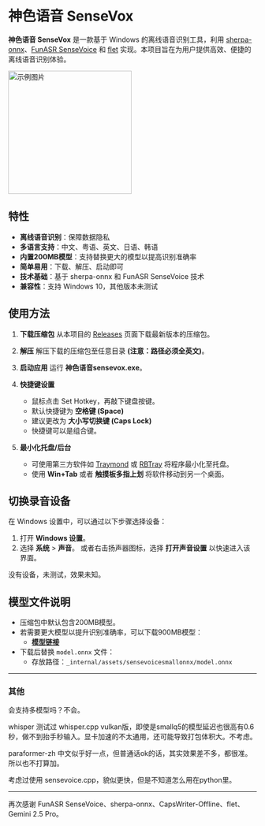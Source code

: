 # 神色语音 SenseVox

**神色语音 SenseVox** 是一款基于 Windows 的离线语音识别工具，利用 [sherpa-onnx](https://github.com/k2-fsa/sherpa-onnx)、[FunASR SenseVoice](https://github.com/FunAudioLLM/SenseVoice) 和 [flet](https://github.com/flet-dev/flet/) 实现。本项目旨在为用户提供高效、便捷的离线语音识别体验。

<img src="https://github.com/user-attachments/assets/84f46047-d144-4cc3-976b-24670f66e463" alt="示例图片" width="250"/>

## 特性

- **离线语音识别**：保障数据隐私
- **多语言支持**：中文、粤语、英文、日语、韩语
- **内置200MB模型**：支持替换更大的模型以提高识别准确率
- **简单易用**：下载、解压、启动即可
- **技术基础**：基于 sherpa-onnx 和 FunASR SenseVoice 技术
- **兼容性**：支持 Windows 10，其他版本未测试

## 使用方法

1. **下载压缩包**
   从本项目的 [Releases](https://github.com/dapanggougou/sensevox/releases) 页面下载最新版本的压缩包。

2. **解压**
   解压下载的压缩包至任意目录 **(注意：路径必须全英文)**。

3. **启动应用**
   运行 **神色语音sensevox.exe**。

4. **快捷键设置**
   - 鼠标点击 Set Hotkey，再敲下键盘按键。
   - 默认快捷键为 **空格键 (Space)**
   - 建议更改为 **大小写切换键 (Caps Lock)**
   - 快捷键可以是组合键。

5. **最小化托盘/后台**
   - 可使用第三方软件如 [Traymond](https://github.com/fcFn/traymond) 或 [RBTray](https://sourceforge.net/projects/rbtray/) 将程序最小化至托盘。
   - 使用 **Win+Tab** 或者 **触摸板多指上划** 将软件移动到另一个桌面。

## 切换录音设备

在 Windows 设置中，可以通过以下步骤选择设备：
1. 打开 **Windows 设置**。
2. 选择 **系统** > **声音**。
   或者右击扬声器图标，选择 **打开声音设置** 以快速进入该界面。

没有设备，未测试，效果未知。

## 模型文件说明

- 压缩包中默认包含200MB模型。
- 若需要更大模型以提升识别准确率，可以下载900MB模型：
  - **[模型链接](https://github.com/k2-fsa/sherpa-onnx/releases/download/asr-models/sherpa-onnx-sense-voice-zh-en-ja-ko-yue-2024-07-17.tar.bz2)**
- 下载后替换 `model.onnx` 文件：
  - 存放路径：`_internal/assets/sensevoicesmallonnx/model.onnx`

---

### 其他
会支持多模型吗？不会。

whisper 测试过 whisper.cpp vulkan版，即使是smallq5的模型延迟也很高有0.6秒，做不到抬手秒输入。显卡加速的不太通用，还可能导致打包体积大。不考虑。

paraformer-zh 中文似乎好一点，但普通话ok的话，其实效果差不多，都很准。所以也不打算加。

考虑过使用 sensevoice.cpp，貌似更快，但是不知道怎么用在python里。

---

再次感谢 FunASR SenseVoice、sherpa-onnx、CapsWriter-Offline、flet、Gemini 2.5 Pro。
